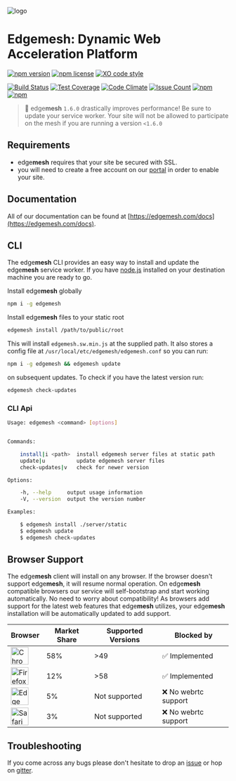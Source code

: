 ![logo](https://avatars2.githubusercontent.com/u/20493267?v=3&s=200)

# Edgemesh: Dynamic Web Acceleration Platform
[![npm version](https://img.shields.io/npm/v/edgemesh.svg?maxAge=2592000)](https://github.com/edgemesh/edgemesh)
[![npm license](https://img.shields.io/npm/l/edgemesh.svg?maxAge=2592000)](https://www.npmjs.com/package/edgemesh)
[![XO code style](https://img.shields.io/badge/code_style-XO-5ed9c7.svg)](https://github.com/sindresorhus/xo)

[![Build Status](https://travis-ci.org/edgemesh/edgemesh.svg?branch=master)](https://travis-ci.org/edgemesh/edgemesh)
[![Test Coverage](https://codeclimate.com/github/edgemesh/edgemesh/badges/coverage.svg)](https://codeclimate.com/github/edgemesh/edgemesh/coverage)
[![Code Climate](https://codeclimate.com/github/edgemesh/edgemesh/badges/gpa.svg)](https://codeclimate.com/github/edgemesh/edgemesh)
[![Issue Count](https://codeclimate.com/github/edgemesh/edgemesh/badges/issue_count.svg)](https://codeclimate.com/github/edgemesh/edgemesh)
[![npm](https://img.shields.io/npm/dm/edgemesh.svg?maxAge=2592000)](https://www.npmjs.com/package/edgemesh)
[![npm](https://img.shields.io/npm/dt/edgemesh.svg?maxAge=2592000)](https://www.npmjs.com/package/edgemesh)

> 🚀 edge**mesh** `1.6.0` drastically improves performance!  Be sure to update your service worker.  Your site will not be allowed to participate on the mesh if you are running a version `<1.6.0`

## Requirements

- edge**mesh** requires that your site be secured with SSL.
- you will need to create a free account on our [portal](https://portal.edgemesh.com) in order to enable your site.

## Documentation

All of our documentation can be found at [https://edgemesh.com/docs](https://edgemesh.com/docs).

## CLI

The edge**mesh** CLI provides an easy way to install and update the edge**mesh** service worker.
If you have [node.js](https://nodejs.org) installed on your destination machine you are ready to go.

Install edge**mesh** globally
```bash
npm i -g edgemesh
```

Install edge**mesh** files to your static root
```bash
edgemesh install /path/to/public/root
```

This will install `edgemesh.sw.min.js` at the supplied path.
It also stores a config file at `/usr/local/etc/edgemesh/edgemesh.conf` so you can run:

```bash
npm i -g edgemesh && edgemesh update
```

on subsequent updates.  To check if you have the latest version run:

```bash
edgemesh check-updates
```

### CLI Api

```bash
Usage: edgemesh <command> [options]


Commands:

    install|i <path>  install edgemesh server files at static path
    update|u          update edgemesh server files
    check-updates|v   check for newer version

Options:

    -h, --help     output usage information
    -V, --version  output the version number

Examples:

    $ edgemesh install ./server/static
    $ edgemesh update
    $ edgemesh check-updates
```

## Browser Support

The edge**mesh** client will install on any browser.  If the browser doesn't support edge**mesh**, it will resume normal operation.
On edge**mesh** compatible browsers our service will self-bootstrap and start working automatically.  No need to worry about compatibility!
As browsers add support for the latest web features that edge**mesh** utilizes, your edge**mesh** installation will be automatically updated to add support.

| Browser                                                                                                  | Market Share | Supported Versions | Blocked by                 |
|----------------------------------------------------------------------------------------------------------|--------------|--------------------|----------------------------|
| <img src="https://sig.edgeno.de/assets/browser-icons/chrome.png" alt="Chrome" width="40" height="40" />  | 58%          | >49            | ✅ Implemented              |
| <img src="https://sig.edgeno.de/assets/browser-icons/firefox.png" alt="Firefox" width="40" height="40" /> | 12%          | >58     | ✅ Implemented |
| <img src="https://sig.edgeno.de/assets/browser-icons/edge.png" alt="Edge" width="40" height="40" />    | 5%           | Not supported      | ❌ No webrtc support        |
| <img src="https://sig.edgeno.de/assets/browser-icons/safari.png" alt="Safari" width="40" height="40" />  | 3%           | Not supported      | ❌ No webrtc support        |

## Troubleshooting

If you come across any bugs please don't hesitate to drop an [issue](https://github.com/edgemesh/edgemesh/issues) or hop on [gitter](https://gitter.im/edgemesh/help).
